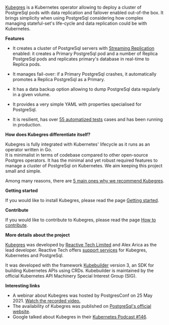 [Kubegres](https://www.kubegres.io/) is a Kubernetes operator allowing to deploy a cluster of PostgreSql pods with data 
replication and failover enabled out-of-the box. It brings simplicity when using PostgreSql considering how complex managing 
stateful-set's life-cycle and data replication could be with Kubernetes.

**Features**

* It creates a cluster of PostgreSql servers with [Streaming Replication](https://wiki.postgresql.org/wiki/Streaming_Replication) enabled: it creates a Primary PostgreSql pod and a 
  number of Replica PostgreSql pods and replicates primary's database in real-time to Replica pods.

* It manages fail-over: if a Primary PostgreSql crashes, it automatically promotes a Replica PostgreSql as a Primary.

* It has a data backup option allowing to dump PostgreSql data regularly in a given volume.

* It provides a very simple YAML with properties specialised for PostgreSql.

* It is resilient, has over [55 automatized tests](https://github.com/reactive-tech/kubegres/tree/main/test) cases and 
  has been running in production. 


**How does Kubegres differentiate itself?**

Kubegres is fully integrated with Kubernetes' lifecycle as it runs as an operator written in Go.  
It is minimalist in terms of codebase compared to other open-source Postgres operators. It has the minimal and 
yet robust required features to manage a cluster of PostgreSql on Kubernetes. We aim keeping this project small and simple.

Among many reasons, there are [5 main ones why we recommend Kubegres](https://www.kubegres.io/#kubegres_compared).

**Getting started**

If you would like to install Kubegres, please read the page [Getting started](http://www.kubegres.io/doc/getting-started.html).

**Contribute**

If you would like to contribute to Kubegres, please read the page [How to contribute](http://www.kubegres.io/contribute/).

**More details about the project**

[Kubegres](https://www.kubegres.io/) was developed by [Reactive Tech Limited](https://www.reactive-tech.io/)  and Alex 
Arica as the lead developer. Reactive Tech offers [support services](https://www.kubegres.io/support/) for Kubegres, 
Kubernetes and PostgreSql.

It was developed with the framework [Kubebuilder](https://book.kubebuilder.io/) version 3, an SDK for building Kubernetes 
APIs using CRDs. Kubebuilder is maintained by the official Kubernetes API Machinery Special Interest Group (SIG).

**Interesting links**
* A webinar about Kubegres was hosted by PostgresConf on 25 May 2021. [Watch the recorded video.](https://postgresconf.org/conferences/2021_Postgres_Conference_Webinars/program/proposals/creating-a-resilient-postgresql-cluster-with-kubegres)
* The availability of Kubegres was published on [PostgreSql's official website](https://www.postgresql.org/about/news/kubegres-is-available-as-open-source-2197/).
* Google talked about Kubegres in their [Kubernetes Podcast #146](https://kubernetespodcast.com/episode/146-kubernetes-1.21/).
